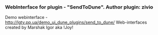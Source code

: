 ### WebInterface for plugin - "SendToDune". Author plugin: zivio

Demo webinterface - http://lgtv.pp.ua/demo_ui_dune_plugins/send_to_dune/
Web-interfaces created by Marshak Igor aka !Joy!


